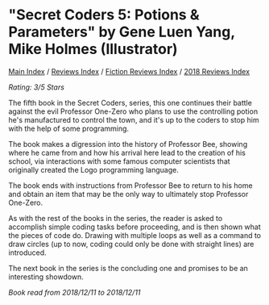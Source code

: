 # "Secret Coders 5: Potions & Parameters" by Gene Luen Yang, Mike Holmes (Illustrator)

[Main Index](../../../README.md) / [Reviews Index](../../README.md) / [Fiction Reviews Index](../README.md) / [2018 Reviews Index](README.md)

*Rating: 3/5 Stars*

The fifth book in the Secret Coders, series, this one continues their battle against the evil Professor One-Zero who plans to use the controlling potion he's manufactured to control the town, and it's up to the coders to stop him with the help of some programming.

The book makes a digression into the history of Professor Bee, showing where he came from and how his arrival here lead to the creation of his school, via interactions with some famous computer scientists that originally created the Logo programming language.

The book ends with instructions from Professor Bee to return to his home and obtain an item that may be the only way to ultimately stop Professor One-Zero.

As with the rest of the books in the series, the reader is asked to accomplish simple coding tasks before proceeding, and is then shown what the pieces of code do. Drawing with multiple loops as well as a command to draw circles (up to now, coding could only be done with straight lines) are introduced.

The next book in the series is the concluding one and promises to be an interesting showdown.

*Book read from 2018/12/11 to 2018/12/11*
